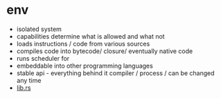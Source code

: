 # env

- isolated system 
- capabilities determine what is allowed and what not 
- loads instructions / code from various sources
- compiles code into bytecode/ closure/ eventually native code
- runs scheduler for
- embeddable into other programming languages
- stable api - everything behind it compiler / process / can be changed any time
- [lib.rs](src%2Flib.rs)